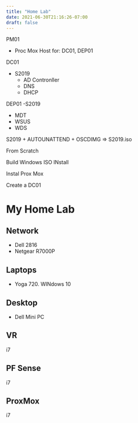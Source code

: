 ```yaml
---
title: "Home Lab"
date: 2021-06-30T21:16:26-07:00
draft: false
---
```


PM01
- Proc Mox Host for: DC01, DEP01

DC01
- S2019
  - AD Contronller
  - DNS
  - DHCP

DEP01
-S2019
  - MDT
  - WSUS
  - WDS


S2019 + AUTOUNATTEND + OSCDIMG  => S2019.iso







From Scratch


Build Windows ISO INstall

Instal Prox Mox

Create a DC01

# My Home Lab

## Network
- Dell 2816
- Netgear R7000P

## Laptops
- Yoga 720.  WINdows 10

## Desktop
- Dell Mini PC

## VR
i7

## PF Sense

i7

## ProxMox

i7




